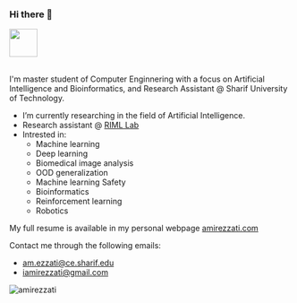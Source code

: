### Hi there 👋

<img src='https://github.com/user-attachments/assets/fe6ff334-d9c0-4fbc-af1b-de8e50c822a8' style='height: 50px;'/>
<br/>
<br/>

I'm master student of Computer Enginnering with a focus on Artificial Intelligence and Bioinformatics, and Research Assistant @ Sharif University of Technology.       

- I’m currently researching in the field of Artificial Intelligence.
- Research assistant @ [RIML Lab](https://rohban-lab.github.io)
- Intrested in:
  - Machine learning
  - Deep learning
  - Biomedical image analysis
  - OOD generalization
  - Machine learning Safety 
  - Bioinformatics
  - Reinforcement learning
  - Robotics

My full resume is available in my personal webpage [amirezzati.com](https://amirezzati.com/)       
     
Contact me through the following emails:
  - am.ezzati@ce.sharif.edu
  - iamirezzati@gmail.com

<img src="https://komarev.com/ghpvc/?username=amirezzati&color=blue" alt="amirezzati"/>

<!--
**amirezzati/amirezzati** is a ✨ _special_ ✨ repository because its `README.md` (this file) appears on your GitHub profile.

Here are some ideas to get you started:

- 🔭 I’m currently working on ...
- 🌱 I’m currently learning ...
- 👯 I’m looking to collaborate on ...
- 🤔 I’m looking for help with ...
- 💬 Ask me about ...
- 📫 How to reach me: ...
- 😄 Pronouns: ...
- ⚡ Fun fact: ...
-->
